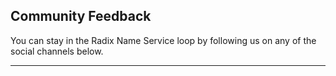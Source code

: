 
## Community Feedback

You can stay in the Radix Name Service loop by following us on any of the social channels below.

---